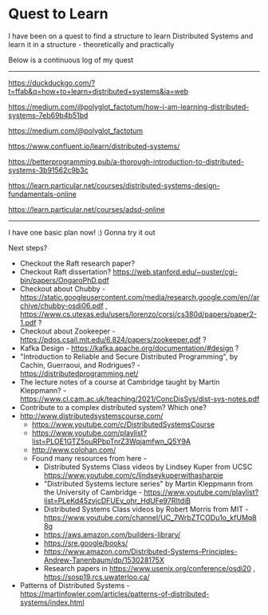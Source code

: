 # Quest to Learn

I have been on a quest to find a structure to learn Distributed Systems and learn it in a structure - theoretically and practically

Below is a continuous log of my quest

---

https://duckduckgo.com/?t=ffab&q=how+to+learn+distributed+systems&ia=web

https://medium.com/@polyglot_factotum/how-i-am-learning-distributed-systems-7eb69b4b51bd

https://medium.com/@polyglot_factotum

https://www.confluent.io/learn/distributed-systems/

https://betterprogramming.pub/a-thorough-introduction-to-distributed-systems-3b91562c9b3c

https://learn.particular.net/courses/distributed-systems-design-fundamentals-online

https://learn.particular.net/courses/adsd-online

---

I have one basic plan now! :) Gonna try it out

Next steps?
- Checkout the Raft research paper?
- Checkout Raft dissertation? https://web.stanford.edu/~ouster/cgi-bin/papers/OngaroPhD.pdf
- Checkout about Chubby - https://static.googleusercontent.com/media/research.google.com/en//archive/chubby-osdi06.pdf , https://www.cs.utexas.edu/users/lorenzo/corsi/cs380d/papers/paper2-1.pdf ?
- Checkout about Zookeeper - https://pdos.csail.mit.edu/6.824/papers/zookeeper.pdf ?
- Kafka Design - https://kafka.apache.org/documentation/#design ?
- "Introduction to Reliable and Secure Distributed Programming", by Cachin, Guerraoui, and Rodrigues? - https://distributedprogramming.net/
- The lecture notes of a course at Cambridge taught by Martin Kleppmann? - https://www.cl.cam.ac.uk/teaching/2021/ConcDisSys/dist-sys-notes.pdf
- Contribute to a complex distributed system? Which one?
- http://www.distributedsystemscourse.com/
    - https://www.youtube.com/c/DistributedSystemsCourse
    - https://www.youtube.com/playlist?list=PLOE1GTZ5ouRPbpTnrZ3Wqjamfwn_Q5Y9A
    - http://www.colohan.com/
    - Found many resources from here -
        - Distributed Systems Class videos by Lindsey Kuper from UCSC https://www.youtube.com/c/lindseykuperwithasharpie
        - "Distributed Systems lecture series" by Martin Kleppmann from the University of Cambridge - https://www.youtube.com/playlist?list=PLeKd45zvjcDFUEv_ohr_HdUFe97RItdiB
        - Distributed Systems Class videos by Robert Morris from MIT - https://www.youtube.com/channel/UC_7WrbZTCODu1o_kfUMq88g
        - https://aws.amazon.com/builders-library/
        - https://sre.google/books/
        - https://www.amazon.com/Distributed-Systems-Principles-Andrew-Tanenbaum/dp/153028175X
        - Research papers in https://www.usenix.org/conference/osdi20 , https://sosp19.rcs.uwaterloo.ca/
- Patterns of Distributed Systems - https://martinfowler.com/articles/patterns-of-distributed-systems/index.html

